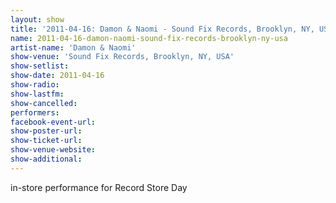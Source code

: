 ```yaml
---
layout: show
title: '2011-04-16: Damon & Naomi - Sound Fix Records, Brooklyn, NY, USA'
name: 2011-04-16-damon-naomi-sound-fix-records-brooklyn-ny-usa
artist-name: 'Damon & Naomi'
show-venue: 'Sound Fix Records, Brooklyn, NY, USA'
show-setlist: 
show-date: 2011-04-16
show-radio: 
show-lastfm: 
show-cancelled: 
performers: 
facebook-event-url: 
show-poster-url: 
show-ticket-url: 
show-venue-website: 
show-additional: 
---
```


in-store performance for Record Store Day